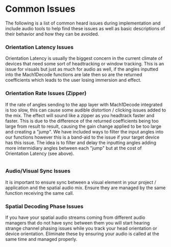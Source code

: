 # Common Issues
The following is a list of common heard issues during implementation and include audio tools to help find these issues as well as basic descriptions of their behavior and how they can be avoided.

### Orientation Latency Issues
<aside class="notice">Orientation Latency is usually the biggest concern in the current climate of devices that need some sort of headtracking or window tracking. This is an issue for visuals but just as much for audio as well, if the angles inputted into the Mach1Decode functions are late then so are the returned coefficients which leads to the user losing immersion and effect.
</aside>

### Orientation Rate Issues (Zipper)
<aside class="notice">
If the rate of angles sending to the app layer with Mach1Decode integrated is too slow, this can cause some audible distortion / clicking issues added to the mix. The effect will sound like a zipper as you headtrack faster and faster. This is due to the difference of the returned coefficients being too large from result to result, causing the gain change applied to be too large and creating a "jump". We have included ways to filter the input angles into our functions however this is a band-aid to the issue if your target device has this issue. The idea is to filter and delay the inputting angles adding more intermidiary angles between each "jump" but at the cost of Orientation Latency (see above).
</aside>

```cpp

```

### Audio/Visual Sync Issues
<aside class="notice">
It is important to ensure sync between a visual element in your project / application and the spatial audio mix. Ensure they are managed by the same function receiving the same call.
</aside>

### Spatial Decoding Phase Issues
<aside class="notice">
If you have your spatial audio streams coming from different audio managers that do not have sync between them you will start hearing strange channel phasing issues while you track your head orientation or device orientation. Eliminate these by ensuring your audio is called at the same time and managed properly. 
</aside>